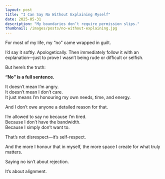 ```yaml
---
layout: post
title: "I Can Say No Without Explaining Myself"
date: 2025-05-31
description: "My boundaries don’t require permission slips."
thumbnail: /images/posts/no-without-explaining.jpg
---
```


For most of my life, my “no” came wrapped in guilt.

I’d say it softly. Apologetically. Then immediately follow it with an explanation—just to prove I wasn’t being rude or difficult or selfish.

But here’s the truth:

**“No” is a full sentence.**

It doesn’t mean I’m angry.  
It doesn’t mean I don’t care.  
It just means I’m honouring my own needs, time, and energy.

And I don’t owe anyone a detailed reason for that.

I’m allowed to say no because I’m tired.  
Because I don’t have the bandwidth.  
Because I simply don’t want to.

That’s not disrespect—it’s self-respect.

And the more I honour that in myself, the more space I create for what truly matters.

Saying no isn’t about rejection.

It’s about alignment.
